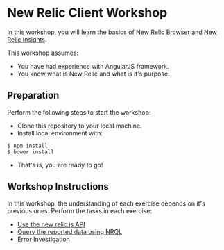 # New Relic Client Workshop
In this workshop, you will learn the basics of [New Relic Browser](http://newrelic.com/browser-monitoring) and [New Relic Insights](http://newrelic.com/insights).

This workshop assumes:
- You have had experience with AngularJS framework.
- You know what is New Relic and what is it's purpose.

## Preparation
Perform the following steps to start the workshop: 
- Clone this repository to your local machine.
- Install local environment with:
```
$ npm install
$ bower install
```
- That's is, you are ready to go!

## Workshop Instructions
In this workshop, the understanding of each exercise depends on it's previous ones.
Perform the tasks in each exercise:
- [Use the new relic js API](https://github.com/alonn24/new-relic-client-workshop/tree/master/workshop/NREUM)
- [Query the reported data using NRQL](https://github.com/alonn24/new-relic-client-workshop/tree/master/workshop/NRQL)
- [Error Investigation](https://github.com/alonn24/new-relic-client-workshop/tree/master/workshop/Dashboards)


